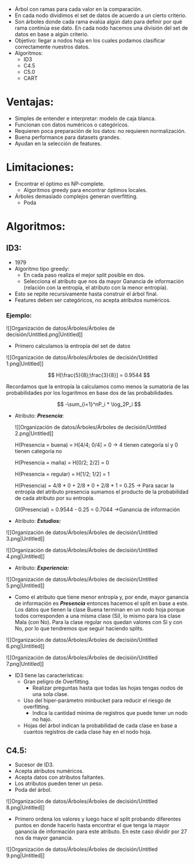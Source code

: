 - Árbol con ramas para cada valor en la comparación.
- En cada nodo dividimos el set de datos de acuerdo a un cierto criterio.
- Son árboles donde cada rama evalúa algún dato para definir por qué rama continúa ese dato. En cada nodo hacemos una división del set de datos en base a algún criterio.
- Objetivo: llegar a nodos hoja en los cuales podamos clasificar correctamente nuestros datos.
- Algoritmos:
    - ID3
    - C4.5
    - C5.0
    - CART

# Ventajas:

- Simples de entender e interpretar: modelo de caja blanca.
- Funcionan con datos numéricos o categóricos.
- Requieren poca preparación de los datos: no requieren normalización.
- Buena performance para datasets grandes.
- Ayudan en la selección de features.

# Limitaciones:

- Encontrar el óptimo es NP-complete.
    - Algoritmos greedy para encontrar óptimos locales.
- Árboles demasiado complejos generan overfitting.
    - Poda

# Algoritmos:

## ID3:

- 1979
- Algoritmo tipo greedy:
    - En cada paso realiza el mejor split posible en dos.
    - Selecciona el atributo que nos da mayor Ganancia de información (relación con la entropía, el atributo con la menor entropía).
- Esto se repite recursivamente hasta construir el árbol final.
- Features deben ser categóricos, no acepta atributos numéricos.

### Ejemplo:

![[Organización de datos/Árboles/Árboles de decisión/Untitled.png|Untitled]]

- Primero calculamos la entropía del set de datos

![[Organización de datos/Árboles/Árboles de decisión/Untitled 1.png|Untitled]]

$$
H[\frac{5}{8};\frac{3}{8}] = 0.9544
$$

Recordamos que la entropía la calculamos como menos la sumatoria de las probabilidades por los logaritmos en base dos de las probabilidades.

$$
-\sum_{i=1}^nP_i * \log_2P_i
$$

- Atributo: ***Presencia***:
    
    ![[Organización de datos/Árboles/Árboles de decisión/Untitled 2.png|Untitled]]
    
    H(Presencia = buena) = H[4/4; 0/4] = 0  → 4 tienen categoría sí y 0 tienen categoría no
    
    H(Presencia = maña) = H[0/2; 2/2] = 0
    
    H(Presencia = regular) = H[1/2; 1/2] = 1
    
    H(Presencia) = 4/8 * 0 + 2/8 * 0 + 2/8 * 1 = 0.25 → Para sacar la entropía del atributo presencia sumamos el producto de la probabilidad de cada atributo por su entropía.
    
    GI(Presencial) = 0.9544 - 0.25 = 0.7044 →Ganancia de información
    
- Atributo: ***Estudios:***

![[Organización de datos/Árboles/Árboles de decisión/Untitled 3.png|Untitled]]

![[Organización de datos/Árboles/Árboles de decisión/Untitled 4.png|Untitled]]

- Atributo: ***Experiencia:***

![[Organización de datos/Árboles/Árboles de decisión/Untitled 5.png|Untitled]]

- Como el atributo que tiene menor entropía y, por ende, mayor ganancia de información es ***Presencia***  entonces hacemos el split en base a este. Los datos que tienen la clase Buena terminan en un nodo hoja porque todos corresponden a una misma clase (Si), lo mismo para loa clase Mala (con No). Para la clase regular nos quedan valores con Si y con No, por lo que tendremos que seguir haciendo splits.

![[Organización de datos/Árboles/Árboles de decisión/Untitled 6.png|Untitled]]

![[Organización de datos/Árboles/Árboles de decisión/Untitled 7.png|Untitled]]

- ID3 tiene las características:
    - Gran peligro de Overfitting.
        - Realizar preguntas hasta que todas las hojas tengas nodos de una sola clase.
    - Uso del hiper-parámetro minbucket para reducir el riesgo de overfitting.
        - Indica la cantidad mínima de registros que puede tener un nodo no hajo.
    - Hojas del árbol indican la probabilidad de cada clase en base a cuantos registros de cada clase hay en el nodo hoja.

## C4.5:

- Sucesor de ID3.
- Acepta atributos numéricos.
- Acepta datos con atributos faltantes.
- Los atributos pueden tener un peso.
- Poda del árbol.

![[Organización de datos/Árboles/Árboles de decisión/Untitled 8.png|Untitled]]

- Primero ordena los valores y luego hace el split probando diferentes puntos en donde hacerlo hasta encontrar el que tenga la mayor ganancia de información para este atributo. En este caso dividir por 27 nos da mayor ganancia.

![[Organización de datos/Árboles/Árboles de decisión/Untitled 9.png|Untitled]]
